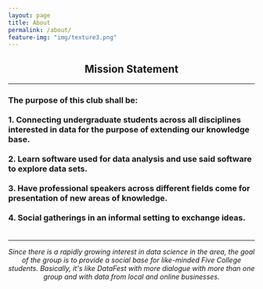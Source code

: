 ```yaml
---
layout: page
title: About
permalink: /about/
feature-img: "img/texture3.png"
---
```



<center><h2>
Mission Statement
</h2></center>

---

<h3>
The purpose of this club shall be:
<br>
<br>
1. Connecting undergraduate students across all disciplines interested in data for the purpose of extending our knowledge base.
<br>
<br>
2. Learn software used for data analysis and use said software to explore data sets.
<br>
<br>
3. Have professional speakers across different fields come for presentation of new areas of knowledge.
<br>
<br>
4. Social gatherings in an informal setting to exchange ideas. 
<br>
<br>
</h3>

---
  
<center><i>
Since there is a rapidly growing interest in data science in the area, the goal of the group is to provide a social base for like-minded Five College students. Basically, it's like DataFest with more dialogue with more than one group and with data from local and online businesses.
</i></center>


